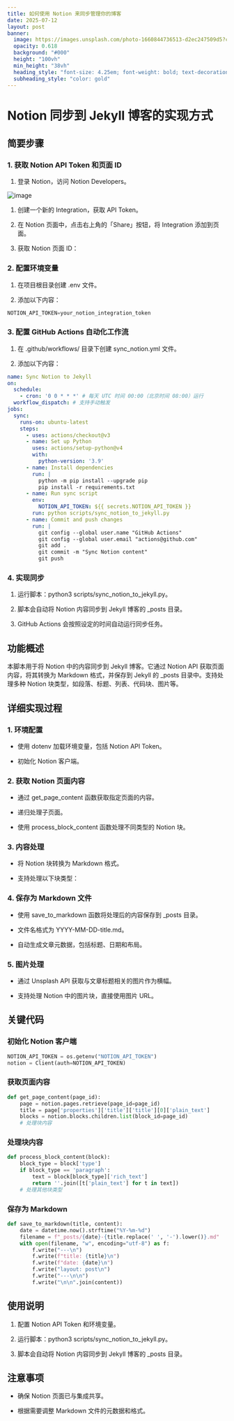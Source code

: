 ```yaml
---
title: 如何使用 Notion 来同步管理你的博客
date: 2025-07-12
layout: post
banner:
  image: https://images.unsplash.com/photo-1660844736513-d2ec247509d5?crop=entropy&cs=tinysrgb&fit=max&fm=jpg&ixid=M3w2OTIwMzJ8MHwxfHJhbmRvbXx8fHx8fHx8fDE3NTIyOTQ3ODB8&ixlib=rb-4.1.0&q=80&w=1080
  opacity: 0.618
  background: "#000"
  height: "100vh"
  min_height: "38vh"
  heading_style: "font-size: 4.25em; font-weight: bold; text-decoration: underline"
  subheading_style: "color: gold"
---
```


# Notion 同步到 Jekyll 博客的实现方式

## 简要步骤

### 1. 获取 Notion API Token 和页面 ID

1. 登录 Notion，访问 Notion Developers。

![image](https://prod-files-secure.s3.us-west-2.amazonaws.com/a7a0cc5a-89b9-4cda-8686-1fba0ca52f40/d19c1afe-dea5-4312-9333-786b0ba83054/image.png?X-Amz-Algorithm=AWS4-HMAC-SHA256&X-Amz-Content-Sha256=UNSIGNED-PAYLOAD&X-Amz-Credential=ASIAZI2LB466V6FI7P2T%2F20250712%2Fus-west-2%2Fs3%2Faws4_request&X-Amz-Date=20250712T043300Z&X-Amz-Expires=3600&X-Amz-Security-Token=IQoJb3JpZ2luX2VjENf%2F%2F%2F%2F%2F%2F%2F%2F%2F%2FwEaCXVzLXdlc3QtMiJHMEUCIQDYx%2BU%2BSlQ4WIgdKfJOt2gxj%2Fy%2FXkY8ht6Ark3tu%2BUPLgIgP60TPIE4dtX1kCskPMkVEC6WTFZ1DsPGO5ECekz27kgqiAQI4P%2F%2F%2F%2F%2F%2F%2F%2F%2F%2FARAAGgw2Mzc0MjMxODM4MDUiDGPw6CgnStkZW%2Bex9CrcA5SBKogwWQVI7xEbxFTVkBrPZOqPwV85lL2lC1qTm5euZpFX0opJ357VAvJudUOoUsNQlf0UNddPO1uLxTy9vVpFM%2Bn%2B6aL1WGH1QZw%2ByejKFKJfI5iKOabfykmW%2FkDWI%2FF%2BElStXPMlBWT7QqrStGTVVtmR%2BNd5Quz%2Fvyl%2FYRnhe%2BdkUmMMkXhuOW4FYS9IbZ4qvBXzpDhpfMytMperJ%2BQ%2FRLFqi6SLc0omGFWDocKHl1INNwqQcDKuRg5Os38uptJWafd6n27fCfBUDdoof6KwrEsxyfO2yrxQhzTQmUfiHYqy98z6QdxsRu82EsnRHPHxkdEvR2cc4SL08qCVCvYVQI3E8na5dhqJadLsMyQyPF8fdxnnDQZ8HvPDO%2BWDzzVP53B5%2BBZvrG2xAsHmgeziyKh%2Ffj%2BLxEIMLLx4zFv6Ve81dtMdarpTYXUSo0oJsmwNJ7BmNDmvwK6y2M6YUoF%2BzlMlyasnifLWm6dj0YdqtCL0T7u8PrivAYko44iUnJr0sYutl77L%2BsUdBvU6EJIKTjXZb3fo3a3Rr0ISbYUa5dCpSRUYzW0zz%2FFMHD6FG6Vt9%2FPZtcFtmJkCvaA8p%2Bhq9u3G6j%2F%2Fr9qoMFj9Mw%2BzF8AWGHFAX8Zb1rzBMMq1xsMGOqUBnakUGdQuJJLpru%2FzFa8PRilslG9WykyhvS%2FJE3jH0RXK4ZDV2KMwQaDTGnVjXikp9edqVRJzp6PQwhNgYUTNOfkRJNSDKZw38aBVZl98lhgNwDjOSO4p0a5dOCPY6%2BnlQfCjjJXsH5sOQ2E6%2F2c3AbqSEMyLxhwLX%2F1E2hk9RYXqcYp9iFOq9exC1OWSOsdkzIvidjWsIS1ToLNmp%2BvVrgiLVQBb&X-Amz-Signature=c52baf0813b38654c64cd95ef5f3269383b0a957e9fe7ef23833d177cf9729d3&X-Amz-SignedHeaders=host&x-amz-checksum-mode=ENABLED&x-id=GetObject)

1. 创建一个新的 Integration，获取 API Token。

1. 在 Notion 页面中，点击右上角的「Share」按钮，将 Integration 添加到页面。

1. 获取 Notion 页面 ID：


### 2. 配置环境变量

1. 在项目根目录创建 .env 文件。

1. 添加以下内容：

```javascript
NOTION_API_TOKEN=your_notion_integration_token
```

### 3. 配置 GitHub Actions 自动化工作流

1. 在 .github/workflows/ 目录下创建 sync_notion.yml 文件。

1. 添加以下内容：

```yaml
name: Sync Notion to Jekyll
on:
  schedule:
    - cron: '0 0 * * *' # 每天 UTC 时间 00:00（北京时间 08:00）运行
  workflow_dispatch: # 支持手动触发
jobs:
  sync:
    runs-on: ubuntu-latest
    steps:
      - uses: actions/checkout@v3
      - name: Set up Python
        uses: actions/setup-python@v4
        with:
          python-version: '3.9'
      - name: Install dependencies
        run: |
          python -m pip install --upgrade pip
          pip install -r requirements.txt
      - name: Run sync script
        env:
          NOTION_API_TOKEN: ${{ secrets.NOTION_API_TOKEN }}
        run: python scripts/sync_notion_to_jekyll.py
      - name: Commit and push changes
        run: |
          git config --global user.name "GitHub Actions"
          git config --global user.email "actions@github.com"
          git add .
          git commit -m "Sync Notion content"
          git push
```

### 4. 实现同步

1. 运行脚本：python3 scripts/sync_notion_to_jekyll.py。

1. 脚本会自动将 Notion 内容同步到 Jekyll 博客的 _posts 目录。

1. GitHub Actions 会按照设定的时间自动运行同步任务。

## 功能概述

本脚本用于将 Notion 中的内容同步到 Jekyll 博客。它通过 Notion API 获取页面内容，将其转换为 Markdown 格式，并保存到 Jekyll 的 _posts 目录中。支持处理多种 Notion 块类型，如段落、标题、列表、代码块、图片等。

## 详细实现过程

### 1. 环境配置

- 使用 dotenv 加载环境变量，包括 Notion API Token。

- 初始化 Notion 客户端。

### 2. 获取 Notion 页面内容

- 通过 get_page_content 函数获取指定页面的内容。

- 递归处理子页面。

- 使用 process_block_content 函数处理不同类型的 Notion 块。

### 3. 内容处理

- 将 Notion 块转换为 Markdown 格式。

- 支持处理以下块类型：


### 4. 保存为 Markdown 文件

- 使用 save_to_markdown 函数将处理后的内容保存到 _posts 目录。

- 文件名格式为 YYYY-MM-DD-title.md。

- 自动生成文章元数据，包括标题、日期和布局。

### 5. 图片处理

- 通过 Unsplash API 获取与文章标题相关的图片作为横幅。

- 支持处理 Notion 中的图片块，直接使用图片 URL。

## 关键代码

### 初始化 Notion 客户端

```python
NOTION_API_TOKEN = os.getenv("NOTION_API_TOKEN")
notion = Client(auth=NOTION_API_TOKEN)
```

### 获取页面内容

```python
def get_page_content(page_id):
    page = notion.pages.retrieve(page_id=page_id)
    title = page['properties']['title']['title'][0]['plain_text']
    blocks = notion.blocks.children.list(block_id=page_id)
    # 处理块内容
```

### 处理块内容

```python
def process_block_content(block):
    block_type = block['type']
    if block_type == 'paragraph':
        text = block[block_type]['rich_text']
        return ''.join([t['plain_text'] for t in text])
    # 处理其他块类型
```

### 保存为 Markdown

```python
def save_to_markdown(title, content):
    date = datetime.now().strftime("%Y-%m-%d")
    filename = f"_posts/{date}-{title.replace(' ', '-').lower()}.md"
    with open(filename, "w", encoding="utf-8") as f:
        f.write("---\n")
        f.write(f"title: {title}\n")
        f.write(f"date: {date}\n")
        f.write("layout: post\n")
        f.write("---\n\n")
        f.write("\n\n".join(content))
```

## 使用说明

1. 配置 Notion API Token 和环境变量。

1. 运行脚本：python3 scripts/sync_notion_to_jekyll.py。

1. 脚本会自动将 Notion 内容同步到 Jekyll 博客的 _posts 目录。

## 注意事项

- 确保 Notion 页面已与集成共享。

- 根据需要调整 Markdown 文件的元数据和格式。